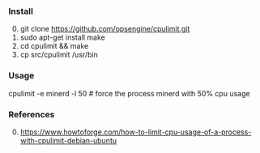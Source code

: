 ### Install

0) git clone https://github.com/opsengine/cpulimit.git
1) sudo apt-get install make
2) cd cpulimit && make
3) cp src/cpulimit /usr/bin

### Usage

cpulimit -e minerd -l 50 # force the process minerd with 50% cpu usage


### References

0) https://www.howtoforge.com/how-to-limit-cpu-usage-of-a-process-with-cpulimit-debian-ubuntu
